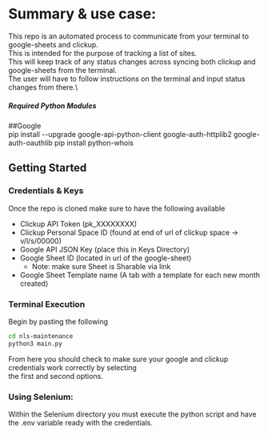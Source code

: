 # Summary & use case:

This repo is an automated process to communicate from your terminal to google-sheets and clickup.\
This is intended for the purpose of tracking a list of sites.\
This will keep track of any status changes across syncing both clickup and google-sheets from the terminal.\
The user will have to follow instructions on the terminal and input status changes from there.\

##### Required Python Modules

##Google\
pip install --upgrade google-api-python-client google-auth-httplib2 google-auth-oauthlib
pip install python-whois

## Getting Started

### Credentials & Keys

Once the repo is cloned make sure to have the following available

- Clickup API Token (pk_XXXXXXXX)
- Clickup Personal Space ID (found at end of url of clickup space -> v/l/s/00000)
- Google API JSON Key (place this in Keys Directory)
- Google Sheet ID (located in url of the google-sheet)
  - Note: make sure Sheet is Sharable via link
- Google Sheet Template name (A tab with a template for each new month created)

### Terminal Execution

Begin by pasting the following

```bash
cd nls-maintenance
python3 main.py
```

From here you should check to make sure your google and clickup credentials work correctly by selecting\
the first and second options.

### Using Selenium:

Within the Selenium directory you must execute the python script and have the .env variable ready with the credentials.
